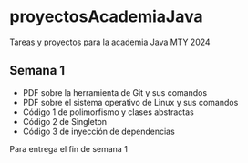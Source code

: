 # proyectosAcademiaJava
Tareas y proyectos para la academia Java MTY 2024

## Semana 1
- PDF sobre la herramienta de Git y sus comandos
- PDF sobre el sistema operativo de Linux y sus comandos
- Código 1 de polimorfismo y clases abstractas
- Código 2 de Singleton
- Código 3 de inyección de dependencias

Para entrega el fin de semana 1
